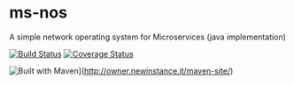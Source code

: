 ms-nos
======

A simple network operating system for Microservices (java implementation)


[![Build Status](https://travis-ci.org/lviggiano/owner.png?branch=master)](https://travis-ci.org/bbossola/ms-nos)
[![Coverage Status](https://coveralls.io/repos/bbossola/ms-nos/badge.png)](https://coveralls.io/r/bbossola/ms-nos)

![Built with Maven](http://maven.apache.org/images/logos/maven-feather.png)](http://owner.newinstance.it/maven-site/)
